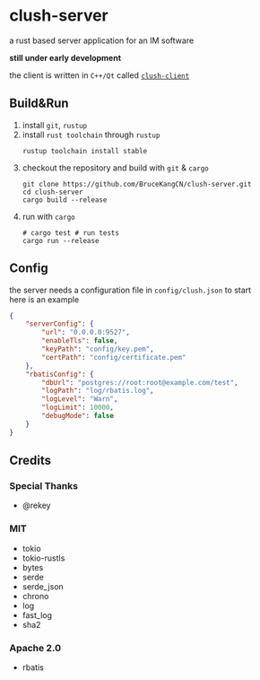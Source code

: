 # clush-server

a rust based server application for an IM software  

**still under early development**  

the client is written in `C++/Qt` called [`clush-client`](https://github.com/BruceKangCN/clush-client)  

## Build&Run

1. install `git`, `rustup`  
2. install `rust toolchain` through `rustup`  
    ```
    rustup toolchain install stable
    ```
3. checkout the repository and build with `git` & `cargo`  
    ```
    git clone https://github.com/BruceKangCN/clush-server.git
    cd clush-server
    cargo build --release
    ```
4. run with `cargo`  
    ```
    # cargo test # run tests
    cargo run --release
    ```

## Config

the  server needs a configuration file in `config/clush.json` to start  
here is an example  
```json
{
    "serverConfig": {
        "url": "0.0.0.0:9527",
        "enableTls": false,
        "keyPath": "config/key.pem",
        "certPath": "config/certificate.pem"
    },
    "rbatisConfig": {
        "dbUrl": "postgres://root:root@example.com/test",
        "logPath": "log/rbatis.log",
        "logLevel": "Warn",
        "logLimit": 10000,
        "debugMode": false
    }
}
```

## Credits

### Special Thanks

* @rekey

### MIT

* tokio
* tokio-rustls
* bytes
* serde
* serde_json
* chrono
* log
* fast_log
* sha2

### Apache 2.0

* rbatis
